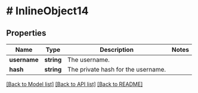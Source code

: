 # # InlineObject14

## Properties

Name | Type | Description | Notes
------------ | ------------- | ------------- | -------------
**username** | **string** | The username. | 
**hash** | **string** | The private hash for the username. | 

[[Back to Model list]](../../README.md#documentation-for-models) [[Back to API list]](../../README.md#documentation-for-api-endpoints) [[Back to README]](../../README.md)


